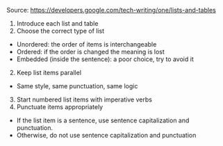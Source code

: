 Source: https://developers.google.com/tech-writing/one/lists-and-tables

1. Introduce each list and table
2. Choose the correct type of list

- Unordered: the order of items is interchangeable
- Ordered: if the order is changed the meaning is lost
- Embedded (inside the sentence): a poor choice, try to avoid it

2. Keep list items parallel

- Same style, same punctuation, same logic

3. Start numbered list items with imperative verbs
4. Punctuate items appropriately

- If the list item is a sentence, use sentence capitalization and punctuation. 
- Otherwise, do not use sentence capitalization and punctuation
 
